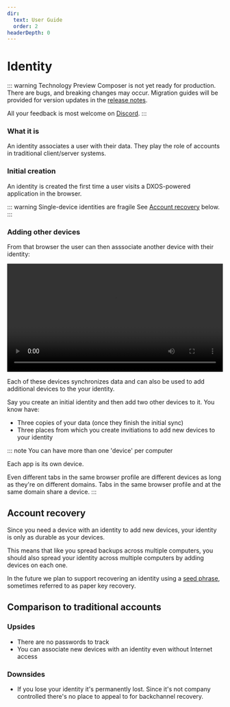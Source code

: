 ```yaml
---
dir:
  text: User Guide
  order: 2
headerDepth: 0
---
```


# Identity

::: warning Technology Preview
Composer is not yet ready for production. There are bugs, and breaking changes may occur. Migration guides will be provided for version updates in the [release notes](https://github.com/dxos/dxos/releases).

All your feedback is most welcome on [Discord](https://discord.gg/eXVfryv3sW).
:::

### What it is

An identity associates a user with their data. They play the role of accounts in traditional client/server systems.

### Initial creation

An identity is created the first time a user visits a DXOS-powered application in the browser.

::: warning Single-device identities are fragile
See [Account recovery](#account-recovery) below.
:::

### Adding other devices

From that browser the user can then asssociate another device with their identity:

<video controls loop autoplay style="width:100%" src="/images/device-invitations.mp4"></video>

Each of these devices synchronizes data and can also be used to add additional devices to the your identity.

Say you create an initial identity and then add two other devices to it. You know have:

* Three copies of your data (once they finish the initial sync)
* Three places from which you create invitiations to add new devices to your identity

::: note You can have more than one 'device' per computer

Each app is its own device.

Even different tabs in the same browser profile are different devices as long as they're on different domains. Tabs in the same browser profile and at the same domain share a device.
:::

## Account recovery

Since you need a device with an identity to add new devices, your identity is only as durable as your devices.

This means that like you spread backups across multiple computers, you should also spread your identity across multiple computers by adding devices on each one.

In the future we plan to support recovering an identity using a [seed phrase](../../guide/glossary.md#seed-phrase), sometimes referred to as paper key recovery.

## Comparison to traditional accounts

### Upsides

* There are no passwords to track
* You can associate new devices with an identity even without Internet access

### Downsides

* If you lose your identity it's permanently lost. Since it's not company controlled there's no place to appeal to for backchannel recovery.
